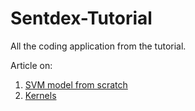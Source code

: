 # Sentdex-Tutorial

All the coding application from the tutorial.

Article on:
1. [SVM model from scratch](https://towardsdatascience.com/support-vector-machine-introduction-to-machine-learning-algorithms-934a444fca47)
2. [Kernels](https://towardsdatascience.com/kernel-function-6f1d2be6091#:~:text=In%20machine%20learning%2C%20a%20%E2%80%9Ckernel,2)
